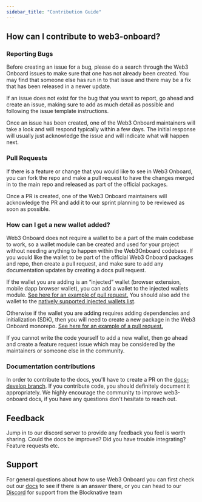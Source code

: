 ```yaml
---
sidebar_title: "Contribution Guide"
---
```


## How can I contribute to web3-onboard?

### Reporting Bugs

Before creating an issue for a bug, please do a search through the Web3 Onboard issues to make sure that one has not already been created. You may find that someone else has run in to that issue and there may be a fix that has been released in a newer update.

If an issue does not exist for the bug that you want to report, go ahead and create an issue, making sure to add as much detail as possible and following the issue template instructions.

Once an issue has been created, one of the Web3 Onboard maintainers will take a look and will respond typically within a few days. The initial response will usually just acknowledge the issue and will indicate what will happen next.

### Pull Requests

If there is a feature or change that you would like to see in Web3 Onboard, you can fork the repo and make a pull request to have the changes merged in to the main repo and released as part of the official packages.

Once a PR is created, one of the Web3 Onboard maintainers will acknowledge the PR and add it to our sprint planning to be reviewed as soon as possible.

### How can I get a new wallet added?

Web3 Onboard does not require a wallet to be a part of the main codebase to work, so a wallet module can be created and used for your project without needing anything to happen within the Web3Onboard codebase. If you would like the wallet to be part of the official Web3 Onboard packages and repo, then create a pull request, and make sure to add any documentation updates by creating a docs pull request.

If the wallet you are adding is an “injected” wallet (browser extension, mobile dapp browser wallet), you can add a wallet to the injected wallets module. [See here for an example of pull request.](https://github.com/blocknative/web3-onboard/pull/1177/files) You should also add the wallet to the [natively supported injected wallets list](https://onboard.blocknative.com/docs/packages/injected#injected-wallets-supported-natively).

Otherwise if the wallet you are adding requires adding dependencies and initialization (SDK), then you will need to create a new package in the Web3 Onboard monorepo. [See here for an example of a pull request.](https://github.com/blocknative/web3-onboard/pull/1238/files)

If you cannot write the code yourself to add a new wallet, then go ahead and create a feature request issue which may be considered by the maintainers or someone else in the community.

### Documentation contributions

In order to contribute to the docs, you'll have to create a PR on the [docs-develop branch](https://github.com/blocknative/web3-onboard/tree/docs-develop). If you contribute code, you should definitely document it appropriately. We highly encourage the community to improve web3-onboard docs, if you have any questions don't hesitate to reach out.

## Feedback

Jump in to our discord server to provide any feedback you feel is worth sharing. Could the docs be improved? Did you have trouble integrating? Feature requests etc.

## Support

For general questions about how to use Web3 Onboard you can first check out our [docs](https://onboard.blocknative.com/docs/overview/introduction#features) to see if there is an answer there, or you can head to our [Discord](https://discord.com/invite/KZaBVME) for support from the Blocknative team
